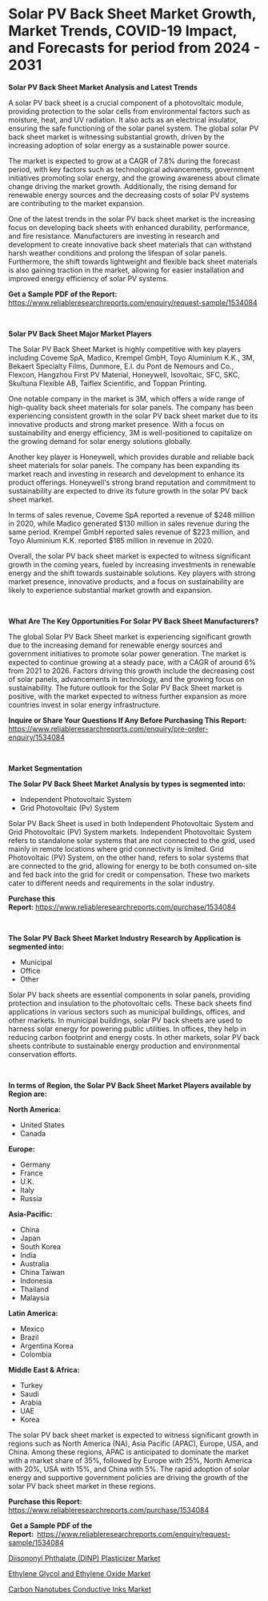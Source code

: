 <p><h1>Solar PV Back Sheet Market Growth, Market Trends, COVID-19 Impact, and Forecasts for period from 2024 - 2031</h1></p><p><strong>Solar PV Back Sheet Market Analysis and Latest Trends</strong></p>
<p><p>A solar PV back sheet is a crucial component of a photovoltaic module, providing protection to the solar cells from environmental factors such as moisture, heat, and UV radiation. It also acts as an electrical insulator, ensuring the safe functioning of the solar panel system. The global solar PV back sheet market is witnessing substantial growth, driven by the increasing adoption of solar energy as a sustainable power source. </p><p>The market is expected to grow at a CAGR of 7.8% during the forecast period, with key factors such as technological advancements, government initiatives promoting solar energy, and the growing awareness about climate change driving the market growth. Additionally, the rising demand for renewable energy sources and the decreasing costs of solar PV systems are contributing to the market expansion.</p><p>One of the latest trends in the solar PV back sheet market is the increasing focus on developing back sheets with enhanced durability, performance, and fire resistance. Manufacturers are investing in research and development to create innovative back sheet materials that can withstand harsh weather conditions and prolong the lifespan of solar panels. Furthermore, the shift towards lightweight and flexible back sheet materials is also gaining traction in the market, allowing for easier installation and improved energy efficiency of solar PV systems.</p></p>
<p><strong>Get a Sample PDF of the Report:&nbsp;</strong> <a href="https://www.reliableresearchreports.com/enquiry/request-sample/1534084">https://www.reliableresearchreports.com/enquiry/request-sample/1534084</a></p>
<p>&nbsp;</p>
<p><strong>Solar PV Back Sheet Major Market Players</strong></p>
<p><p>The Solar PV Back Sheet Market is highly competitive with key players including Coveme SpA, Madico, Krempel GmbH, Toyo Aluminium K.K., 3M, Bekaert Specialty Films, Dunmore, E.I. du Pont de Nemours and Co., Flexcon, Hangzhou First PV Material, Honeywell, Isovoltaic, SFC, SKC, Skultuna Flexible AB, Taiflex Scientific, and Toppan Printing.</p><p>One notable company in the market is 3M, which offers a wide range of high-quality back sheet materials for solar panels. The company has been experiencing consistent growth in the solar PV back sheet market due to its innovative products and strong market presence. With a focus on sustainability and energy efficiency, 3M is well-positioned to capitalize on the growing demand for solar energy solutions globally.</p><p>Another key player is Honeywell, which provides durable and reliable back sheet materials for solar panels. The company has been expanding its market reach and investing in research and development to enhance its product offerings. Honeywell's strong brand reputation and commitment to sustainability are expected to drive its future growth in the solar PV back sheet market.</p><p>In terms of sales revenue, Coveme SpA reported a revenue of $248 million in 2020, while Madico generated $130 million in sales revenue during the same period. Krempel GmbH reported sales revenue of $223 million, and Toyo Aluminium K.K. reported $185 million in revenue in 2020.</p><p>Overall, the solar PV back sheet market is expected to witness significant growth in the coming years, fueled by increasing investments in renewable energy and the shift towards sustainable solutions. Key players with strong market presence, innovative products, and a focus on sustainability are likely to experience substantial market growth and expansion.</p></p>
<p>&nbsp;</p>
<p><strong>What Are The Key Opportunities For Solar PV Back Sheet Manufacturers?</strong></p>
<p><p>The global Solar PV Back Sheet market is experiencing significant growth due to the increasing demand for renewable energy sources and government initiatives to promote solar power generation. The market is expected to continue growing at a steady pace, with a CAGR of around 6% from 2021 to 2026. Factors driving this growth include the decreasing cost of solar panels, advancements in technology, and the growing focus on sustainability. The future outlook for the Solar PV Back Sheet market is positive, with the market expected to witness further expansion as more countries invest in solar energy infrastructure.</p></p>
<p><strong>Inquire or Share Your Questions If Any Before Purchasing This Report:</strong> <a href="https://www.reliableresearchreports.com/enquiry/pre-order-enquiry/1534084">https://www.reliableresearchreports.com/enquiry/pre-order-enquiry/1534084</a></p>
<p>&nbsp;</p>
<p><strong>Market Segmentation</strong></p>
<p><strong>The Solar PV Back Sheet Market Analysis by types is segmented into:</strong></p>
<p><ul><li>Independent Photovoltaic System</li><li>Grid Photovoltaic (Pv) System</li></ul></p>
<p><p>Solar PV Back Sheet is used in both Independent Photovoltaic System and Grid Photovoltaic (PV) System markets. Independent Photovoltaic System refers to standalone solar systems that are not connected to the grid, used mainly in remote locations where grid connectivity is limited. Grid Photovoltaic (PV) System, on the other hand, refers to solar systems that are connected to the grid, allowing for energy to be both consumed on-site and fed back into the grid for credit or compensation. These two markets cater to different needs and requirements in the solar industry.</p></p>
<p><strong>Purchase this Report:&nbsp;</strong><a href="https://www.reliableresearchreports.com/purchase/1534084">https://www.reliableresearchreports.com/purchase/1534084</a></p>
<p>&nbsp;</p>
<p><strong>The Solar PV Back Sheet Market Industry Research by Application is segmented into:</strong></p>
<p><ul><li>Municipal</li><li>Office</li><li>Other</li></ul></p>
<p><p>Solar PV back sheets are essential components in solar panels, providing protection and insulation to the photovoltaic cells. These back sheets find applications in various sectors such as municipal buildings, offices, and other markets. In municipal buildings, solar PV back sheets are used to harness solar energy for powering public utilities. In offices, they help in reducing carbon footprint and energy costs. In other markets, solar PV back sheets contribute to sustainable energy production and environmental conservation efforts.</p></p>
<p>&nbsp;</p>
<p><strong>In terms of Region, the Solar PV Back Sheet Market Players available by Region are:</strong></p>
<p>
    <p> <strong> North America: </strong>
        <ul>
            <li>United States</li>
            <li>Canada</li>
        </ul>
        </p> 
    <p> <strong> Europe: </strong>
        <ul>
            <li>Germany</li>
            <li>France</li>
            <li>U.K.</li>
            <li>Italy</li>
            <li>Russia</li>
        </ul>
        </p> 
    <p> <strong> Asia-Pacific: </strong>
        <ul>
            <li>China</li>
            <li>Japan</li>
            <li>South Korea</li>
            <li>India</li>
            <li>Australia</li>
            <li>China Taiwan</li>
            <li>Indonesia</li>
            <li>Thailand</li>
            <li>Malaysia</li>
        </ul>
        </p> 
    <p> <strong> Latin America: </strong>
        <ul>
            <li>Mexico</li>
            <li>Brazil</li>
            <li>Argentina Korea</li>
            <li>Colombia</li>
        </ul>
        </p> 
    <p> <strong> Middle East & Africa: </strong>
        <ul>
            <li>Turkey</li>
            <li>Saudi</li>
            <li>Arabia</li>
            <li>UAE</li>
            <li>Korea</li>
        </ul>
    </p>
    </p>
<p><p>The solar PV back sheet market is expected to witness significant growth in regions such as North America (NA), Asia Pacific (APAC), Europe, USA, and China. Among these regions, APAC is anticipated to dominate the market with a market share of 35%, followed by Europe with 25%, North America with 20%, USA with 15%, and China with 5%. The rapid adoption of solar energy and supportive government policies are driving the growth of the solar PV back sheet market in these regions.</p></p>
<p><strong>Purchase this Report: </strong><a href="https://www.reliableresearchreports.com/purchase/1534084">https://www.reliableresearchreports.com/purchase/1534084</a></p>
<p>&nbsp;<strong>Get a Sample PDF of the Report:&nbsp;&nbsp;</strong><a href="https://www.reliableresearchreports.com/enquiry/request-sample/1534084">https://www.reliableresearchreports.com/enquiry/request-sample/1534084</a></p>
<p><strong></strong></p>
<p><p><a href="https://github.com/kufem1/Market-Research-Report-List-1/blob/main/diisononyl-phthalate-dinp-plasticizer-market.md">Diisononyl Phthalate (DINP) Plasticizer Market</a></p><p><a href="https://github.com/nathandecarvalho/Market-Research-Report-List-2/blob/main/ethylene-glycol-and-ethylene-oxide-market.md">Ethylene Glycol and Ethylene Oxide Market</a></p><p><a href="https://github.com/kosella/Market-Research-Report-List-2/blob/main/carbon-nanotubes-conductive-inks-market.md">Carbon Nanotubes Conductive Inks Market</a></p></p>